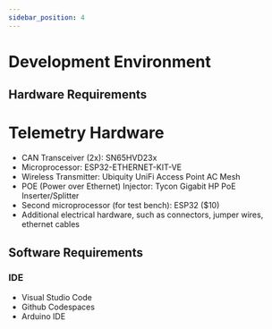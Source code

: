 ```yaml
---
sidebar_position: 4
---
```


# Development Environment

## Hardware Requirements
# Telemetry Hardware
- CAN Transceiver (2x): SN65HVD23x 
- Microprocessor: ESP32-ETHERNET-KIT-VE 
- Wireless Transmitter: Ubiquity UniFi Access Point AC Mesh 
- POE (Power over Ethernet) Injector: Tycon Gigabit HP PoE Inserter/Splitter 
- Second microprocessor (for test bench): ESP32 ($10)
- Additional electrical hardware, such as connectors, jumper wires, ethernet cables

## Software Requirements
### IDE
- Visual Studio Code  
- Github Codespaces  
- Arduino IDE    